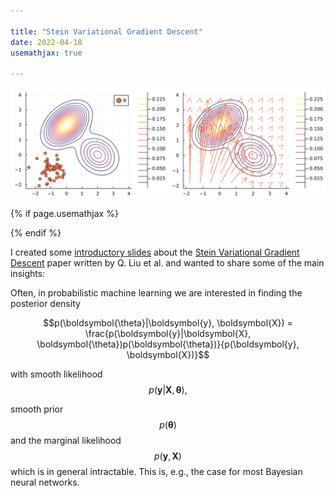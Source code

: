 ```yaml
--- 

title: "Stein Variational Gradient Descent"
date: 2022-04-18 
usemathjax: true

---
```


![svgd](https://raw.githubusercontent.com/tpielok/blog/main/_images/svgd.svg)

{% if page.usemathjax %}
<script type="text/javascript" async
 src="https://cdn.mathjax.org/mathjax/latest/MathJax.js?config=TeX-MML-AM_CHTML">
  </script>
{% endif %}

I created some [introductory slides](https://tpielok.github.io/presentations/svgd.html) about the [Stein Variational Gradient Descent](https://arxiv.org/abs/1608.04471) paper written by Q. Liu et al. and wanted to share some of the main insights:

Often, in probabilistic machine learning we are interested in finding the posterior density

$$p(\boldsymbol{\theta}|\boldsymbol{y}, \boldsymbol{X}) = \frac{p(\boldsymbol{y}|\boldsymbol{X}, \boldsymbol{\theta})p(\boldsymbol{\theta})}{p(\boldsymbol{y}, \boldsymbol{X})}$$

with smooth likelihood $$p(\boldsymbol{y}|\boldsymbol{X}, \boldsymbol{\theta}),$$ 

smooth prior $$p(\boldsymbol{\theta})$$ and the marginal likelihood $$p(\boldsymbol{y}, \boldsymbol{X})$$ which is in general intractable. This is, e.g., the case for most Bayesian neural networks. 
